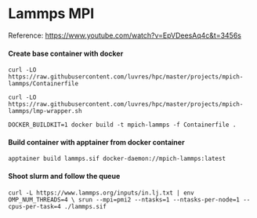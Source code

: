 Lammps MPI
==========

Reference: <https://www.youtube.com/watch?v=EpVDeesAq4c&t=3456s>

#### Create base container with docker
``curl -LO https://raw.githubusercontent.com/luvres/hpc/master/projects/mpich-lammps/Containerfile``

``curl -LO https://raw.githubusercontent.com/luvres/hpc/master/projects/mpich-lammps/lmp-wrapper.sh``

``DOCKER_BUILDKIT=1 docker build -t mpich-lammps -f Containerfile .``

#### Build container with apptainer from docker container
``apptainer build lammps.sif docker-daemon://mpich-lammps:latest``

#### Shoot slurm and follow the queue
``curl -L https://www.lammps.org/inputs/in.lj.txt | env OMP_NUM_THREADS=4 \
srun --mpi=pmi2 --ntasks=1 --ntasks-per-node=1 --cpus-per-task=4 ./lammps.sif``

